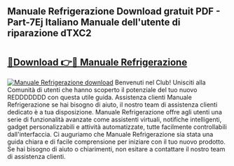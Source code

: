 ## Manuale Refrigerazione Download gratuit PDF - Part-7Ej Italiano Manuale dell'utente di riparazione dTXC2

# <h2><a href="http://dfdf59.blite.top/?on=Manuale+Refrigerazione">🔗Download 👉🔴 Manuale Refrigerazione</a></h2>

[![Manuale Refrigerazione download](https://i.imgur.com/lujVjoI.png)](http://dfdf59.blite.top/?on=Manuale+Refrigerazione)
Benvenuti nel Club! Unisciti alla Comunità di utenti che hanno scoperto il potenziale del tuo nuovo REDDDDDDD con questa utile guida. Assistenza clienti Manuale Refrigerazione se hai bisogno di aiuto, il nostro team di assistenza clienti dedicato è a tua disposizione. Manuale Refrigerazione offre agli utenti una serie di funzionalità avanzate come assistenti virtuali, notifiche intelligenti, gadget personalizzabili e attività automatizzate, tutte facilmente controllabili dall'interfaccia. Ci auguriamo che Manuale Refrigerazione sia stata una guida chiara e di facile comprensione per iniziare con il tuo nuovo prodotto. Se hai bisogno di aiuto o chiarimenti, non esitare a contattare il nostro team di assistenza clienti.
